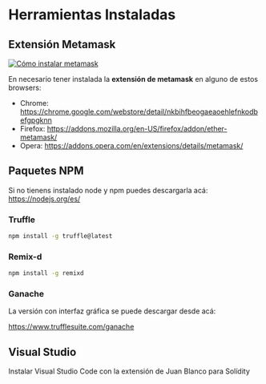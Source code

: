 # Herramientas Instaladas
## Extensión Metamask

[![Cómo instalar metamask](https://img.youtube.com/vi/6SCPSWzxmG8/0.jpg)](https://youtu.be/6SCPSWzxmG8)

En necesario tener instalada la **extensión de metamask** en alguno de estos browsers:
- Chrome: https://chrome.google.com/webstore/detail/nkbihfbeogaeaoehlefnkodbefgpgknn
- Firefox: https://addons.mozilla.org/en-US/firefox/addon/ether-metamask/
- Opera: https://addons.opera.com/en/extensions/details/metamask/ 


## Paquetes NPM

Si no tienens instalado node y npm puedes descargarla acá:
https://nodejs.org/es/

### Truffle

```bash
npm install -g truffle@latest
```

### Remix-d

```bash
npm install -g remixd
```

### Ganache

La versión con interfaz gráfica se puede descargar desde acá:

https://www.trufflesuite.com/ganache


## Visual Studio

Instalar Visual Studio Code con la extensión de Juan Blanco para Solídity


